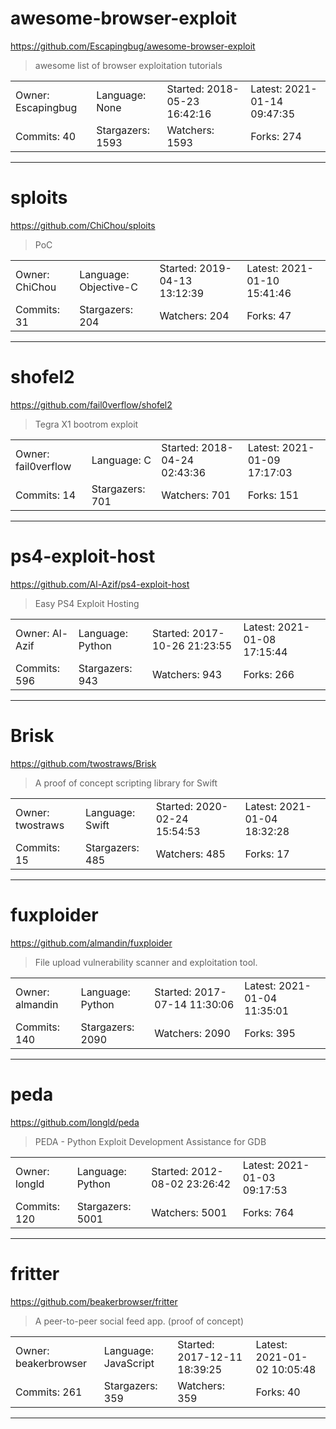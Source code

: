 # awesome-browser-exploit

https://github.com/Escapingbug/awesome-browser-exploit
<blockquote>
awesome list of browser exploitation tutorials
</blockquote>

<table>
<tr><td>Owner: Escapingbug</td>
    <td>Language: None</td>
    <td>Started: 2018-05-23 16:42:16</td>
    <td>Latest: 2021-01-14 09:47:35</td></tr>
<tr><td>Commits: 40</td>
    <td>Stargazers: 1593</td>
    <td>Watchers: 1593</td>
    <td>Forks: 274</td></tr>
</table>

---

# sploits

https://github.com/ChiChou/sploits
<blockquote>
PoC
</blockquote>

<table>
<tr><td>Owner: ChiChou</td>
    <td>Language: Objective-C</td>
    <td>Started: 2019-04-13 13:12:39</td>
    <td>Latest: 2021-01-10 15:41:46</td></tr>
<tr><td>Commits: 31</td>
    <td>Stargazers: 204</td>
    <td>Watchers: 204</td>
    <td>Forks: 47</td></tr>
</table>

---

# shofel2

https://github.com/fail0verflow/shofel2
<blockquote>
Tegra X1 bootrom exploit
</blockquote>

<table>
<tr><td>Owner: fail0verflow</td>
    <td>Language: C</td>
    <td>Started: 2018-04-24 02:43:36</td>
    <td>Latest: 2021-01-09 17:17:03</td></tr>
<tr><td>Commits: 14</td>
    <td>Stargazers: 701</td>
    <td>Watchers: 701</td>
    <td>Forks: 151</td></tr>
</table>

---

# ps4-exploit-host

https://github.com/Al-Azif/ps4-exploit-host
<blockquote>
Easy PS4 Exploit Hosting
</blockquote>

<table>
<tr><td>Owner: Al-Azif</td>
    <td>Language: Python</td>
    <td>Started: 2017-10-26 21:23:55</td>
    <td>Latest: 2021-01-08 17:15:44</td></tr>
<tr><td>Commits: 596</td>
    <td>Stargazers: 943</td>
    <td>Watchers: 943</td>
    <td>Forks: 266</td></tr>
</table>

---

# Brisk

https://github.com/twostraws/Brisk
<blockquote>
A proof of concept scripting library for Swift
</blockquote>

<table>
<tr><td>Owner: twostraws</td>
    <td>Language: Swift</td>
    <td>Started: 2020-02-24 15:54:53</td>
    <td>Latest: 2021-01-04 18:32:28</td></tr>
<tr><td>Commits: 15</td>
    <td>Stargazers: 485</td>
    <td>Watchers: 485</td>
    <td>Forks: 17</td></tr>
</table>

---

# fuxploider

https://github.com/almandin/fuxploider
<blockquote>
File upload vulnerability scanner and exploitation tool.
</blockquote>

<table>
<tr><td>Owner: almandin</td>
    <td>Language: Python</td>
    <td>Started: 2017-07-14 11:30:06</td>
    <td>Latest: 2021-01-04 11:35:01</td></tr>
<tr><td>Commits: 140</td>
    <td>Stargazers: 2090</td>
    <td>Watchers: 2090</td>
    <td>Forks: 395</td></tr>
</table>

---

# peda

https://github.com/longld/peda
<blockquote>
PEDA - Python Exploit Development Assistance for GDB
</blockquote>

<table>
<tr><td>Owner: longld</td>
    <td>Language: Python</td>
    <td>Started: 2012-08-02 23:26:42</td>
    <td>Latest: 2021-01-03 09:17:53</td></tr>
<tr><td>Commits: 120</td>
    <td>Stargazers: 5001</td>
    <td>Watchers: 5001</td>
    <td>Forks: 764</td></tr>
</table>

---

# fritter

https://github.com/beakerbrowser/fritter
<blockquote>
A peer-to-peer social feed app. (proof of concept)
</blockquote>

<table>
<tr><td>Owner: beakerbrowser</td>
    <td>Language: JavaScript</td>
    <td>Started: 2017-12-11 18:39:25</td>
    <td>Latest: 2021-01-02 10:05:48</td></tr>
<tr><td>Commits: 261</td>
    <td>Stargazers: 359</td>
    <td>Watchers: 359</td>
    <td>Forks: 40</td></tr>
</table>

---

